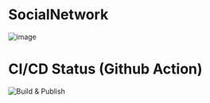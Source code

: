 # SocialNetwork

![image](https://user-images.githubusercontent.com/15153745/122074001-7c99f900-ce16-11eb-9e86-61dc3064087a.png)

# CI/CD Status (Github Action)
![Build & Publish](https://github.com/BaalaSrinivas/SocialNetwork/actions/workflows/main.yml/badge.svg)

